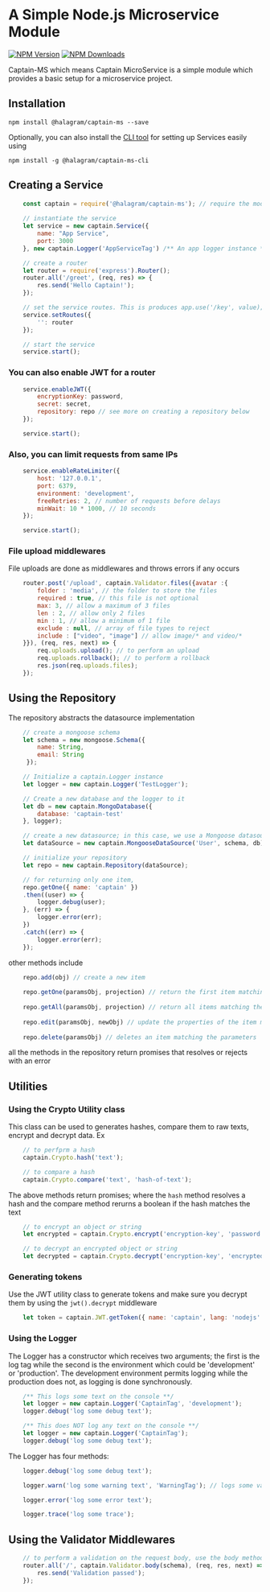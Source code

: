# A Simple Node.js Microservice Module
[![NPM Version](https://img.shields.io/npm/v/@halagram/captain-ms.svg?style=flat)](https://www.npmjs.org/package/commander)
[![NPM Downloads](https://img.shields.io/npm/dm/@halagram/captain-ms.svg?style=flat)](https://www.npmjs.org/package/commander)

Captain-MS which means Captain MicroService is a simple module which provides a basic setup for a microservice project.

## Installation
```
npm install @halagram/captain-ms --save
```
Optionally, you can also install the [CLI tool](https://www.npmjs.com/package/@halagram/captain-ms-cli) for setting up Services easily using
```
npm install -g @halagram/captain-ms-cli
```

## Creating a Service

```js
    const captain = require('@halagram/captain-ms'); // require the module
    
    // instantiate the service
    let service = new captain.Service({
        name: "App Service",
        port: 3000
    }, new captain.Logger('AppServiceTag') /** An app logger instance **/);

    // create a router
    let router = require('express').Router();
    router.all('/greet', (req, res) => {
        res.send('Hello Captain!');
    });

    // set the service routes. This is produces app.use('/key', value);
    service.setRoutes({
        '': router
    });

    // start the service
    service.start();
```
### You can also enable JWT for a router

```js
    service.enableJWT({
        encryptionKey: password,
        secret: secret,
        repository: repo // see more on creating a repository below
    });

    service.start();
```

### Also, you can limit requests from same IPs

```js
    service.enableRateLimiter({ 
        host: '127.0.0.1',
        port: 6379,
        environment: 'development',
        freeRetries: 2, // number of requests before delays
        minWait: 10 * 1000, // 10 seconds
    });

    service.start();
```

### File upload middlewares

File uploads are done as middlewares and throws errors if any occurs

```js
    router.post('/upload', captain.Validator.files({avatar :{
        folder : 'media', // the folder to store the files
        required : true, // this file is not optional
        max: 3, // allow a maximum of 3 files
        len : 2, // allow only 2 files
        min : 1, // allow a minimum of 1 file
        exclude : null, // array of file types to reject
        include : ["video", "image"] // allow image/* and video/*
    }}), (req, res, next) => {
        req.uploads.upload(); // to perform an upload
        req.uploads.rollback(); // to perform a rollback
        res.json(req.uploads.files);
    });
```

## Using the Repository

The repository abstracts the datasource implementation

```js
    // create a mongoose schema
    let schema = new mongoose.Schema({ 
        name: String,
        email: String
     });

    // Initialize a captain.Logger instance
    let logger = new captain.Logger('TestLogger');

    // Create a new database and the logger to it
    let db = new captain.MongoDatabase({
        database: 'captain-test'
    }, logger);

    // create a new datasource; in this case, we use a Mongoose datasource
    let dataSource = new captain.MongooseDataSource('User', schema, db);

    // initialize your repository
    let repo = new captain.Repository(dataSource);

    // for returning only one item,
    repo.getOne({ name: 'captain' })
    .then((user) => {
        logger.debug(user);
    }, (err) => {
        logger.error(err);
    })
    .catch((err) => {
        logger.error(err);
    });
```

other methods include

```js
    repo.add(obj) // create a new item
 
    repo.getOne(paramsObj, projection) // return the first item matching the parameters
    
    repo.getAll(paramsObj, projection) // return all items matching the parameters
    
    repo.edit(paramsObj, newObj) // update the properties of the item matching the parameters
    
    repo.delete(paramsObj) // deletes an item matching the parameters
```

all the methods in the repository return promises that resolves or rejects with an error

## Utilities
### Using the Crypto Utility class

This class can be used to generates hashes, compare them to raw texts, encrypt and decrypt data. Ex

```js
    // to perfprm a hash
    captain.Crypto.hash('text');

    // to compare a hash
    captain.Crypto.compare('text', 'hash-of-text');
```

The above methods return promises; where the `hash` method resolves a hash and the compare method rerurns a boolean if the hash matches the text

```js
    // to encrypt an object or string
    let encrypted = captain.Crypto.encrypt('encryption-key', 'password');

    // to decrypt an encrypted object or string
    let decrypted = captain.Crypto.decrypt('encryption-key', 'encrypted-value');
```

### Generating tokens

Use the JWT utility class to generate tokens and make sure you decrypt them by using the `jwt().decrypt` middleware

```js
    let token = captain.JWT.getToken({ name: 'captain', lang: 'nodejs' }, 'secret', 'encryption-key');
```

### Using the Logger
The Logger has a constructor which receives two arguments; the first is the log tag while the second is the environment which could be 'development' or 'production'. The development environment permits logging while the production does not, as logging is done synchronously.

```js
    /** This logs some text on the console **/
    let logger = new captain.Logger('CaptainTag', 'development');
    logger.debug('log some debug text');

    /** This does NOT log any text on the console **/
    let logger = new captain.Logger('CaptainTag');
    logger.debug('log some debug text');
```

The Logger has four methods:
```js
    logger.debug('log some debug text');

    logger.warn('log some warning text', 'WarningTag'); // logs some value with the custom tag

    logger.error('log some error text');

    logger.trace('log some trace');
```

## Using the Validator Middlewares

```js
    // to perform a validation on the request body, use the body method while passing a schema
    router.all('/', captain.Validator.body(schema), (req, res, next) => {
        res.send('Validation passed');
    });
```